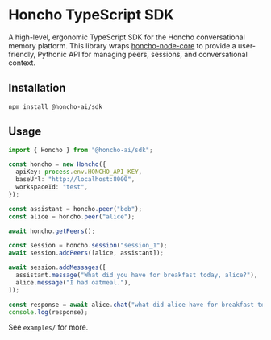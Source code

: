 # Honcho TypeScript SDK

A high-level, ergonomic TypeScript SDK for the Honcho conversational memory platform. This library wraps [honcho-node-core](../honcho-node-core) to provide a user-friendly, Pythonic API for managing peers, sessions, and conversational context.

## Installation

```
npm install @honcho-ai/sdk
```

## Usage

```ts
import { Honcho } from "@honcho-ai/sdk";

const honcho = new Honcho({
  apiKey: process.env.HONCHO_API_KEY,
  baseUrl: "http://localhost:8000",
  workspaceId: "test",
});

const assistant = honcho.peer("bob");
const alice = honcho.peer("alice");

await honcho.getPeers();

const session = honcho.session("session_1");
await session.addPeers([alice, assistant]);

await session.addMessages([
  assistant.message("What did you have for breakfast today, alice?"),
  alice.message("I had oatmeal."),
]);

const response = await alice.chat("what did alice have for breakfast today?");
console.log(response);
```

See `examples/` for more.

